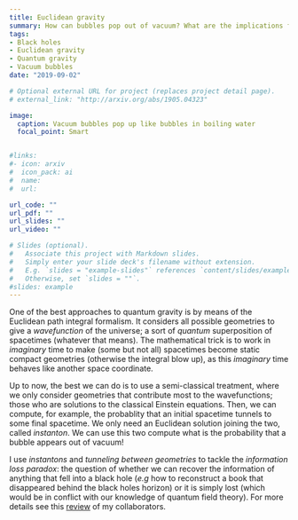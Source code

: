 ```yaml
---
title: Euclidean gravity
summary: How can bubbles pop out of vacuum? What are the implications for black holes?
tags:
- Black holes
- Euclidean gravity
- Quantum gravity
- Vacuum bubbles
date: "2019-09-02"

# Optional external URL for project (replaces project detail page).
# external_link: "http://arxiv.org/abs/1905.04323"

image:
  caption: Vacuum bubbles pop up like bubbles in boiling water
  focal_point: Smart


#links:
#- icon: arxiv
#  icon_pack: ai
#  name:
#  url: 

url_code: ""
url_pdf: ""
url_slides: ""
url_video: ""

# Slides (optional).
#   Associate this project with Markdown slides.
#   Simply enter your slide deck's filename without extension.
#   E.g. `slides = "example-slides"` references `content/slides/example-slides.md`.
#   Otherwise, set `slides = ""`.
#slides: example
---
```

One of the best approaches to quantum gravity is by means of the Euclidean path integral formalism. It considers all possible geometries to give a *wavefunction* of the universe; a sort of *quantum* superposition of spacetimes (whatever that means). The mathematical trick is to work in *imaginary* time to make (some but not all) spacetimes become static compact geometries (otherwise the integral blow up), as this *imaginary* time behaves like another space coordinate.

Up to now, the best we can do is to use a semi-classical treatment, where we only consider geometries that contribute most to the wavefunctions; those who are solutions to the classical Einstein equations. Then, we can compute, for example, the probablity that an initial spacetime tunnels to some final spacetime. We only need an Euclidean solution joining the two, called *instanton*. We can use this two compute what is the probability that a bubble appears out of vacuum!

I use *instantons* and *tunneling between geometries* to tackle the *information loss paradox*: the question of whether we can recover the information of anything that fell into a black hole (*e.g* how to reconstruct a book that disappeared behind the black holes horizon) or it is simply lost (which would be in conflict with our knowledge of quantum field theory). For more details see this [review](https://arxiv.org/abs/1412.8366) of my collaborators. 